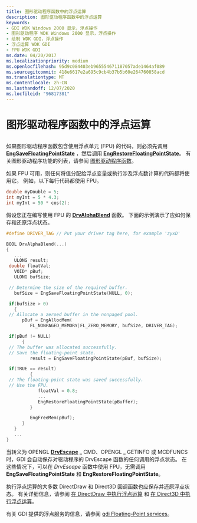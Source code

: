 ```yaml
---
title: 图形驱动程序函数中的浮点运算
description: 图形驱动程序函数中的浮点运算
keywords:
- GDI WDK Windows 2000 显示，浮点操作
- 图形驱动程序 WDK Windows 2000 显示，浮点操作
- 绘制 WDK GDI，浮点操作
- 浮点运算 WDK GDI
- FPU WDK GDI
ms.date: 04/20/2017
ms.localizationpriority: medium
ms.openlocfilehash: 95d9c084403eb965554671187057ade1464af089
ms.sourcegitcommit: 418e6617e2a695c9cb4b37b5b60e264760858acd
ms.translationtype: MT
ms.contentlocale: zh-CN
ms.lasthandoff: 12/07/2020
ms.locfileid: "96817381"
---
```

# <a name="floating-point-operations-in-graphics-driver-functions"></a>图形驱动程序函数中的浮点运算


## <span id="ddk_floating_point_operations_in_graphics_driver_functions_gg"></span><span id="DDK_FLOATING_POINT_OPERATIONS_IN_GRAPHICS_DRIVER_FUNCTIONS_GG"></span>


如果图形驱动程序函数包含使用浮点单元 (FPU) 的代码，则必须先调用 [**EngSaveFloatingPointState**](/windows/win32/api/winddi/nf-winddi-engsavefloatingpointstate) ，然后调用 [**EngRestoreFloatingPointState**](/windows/win32/api/winddi/nf-winddi-engrestorefloatingpointstate)。 有关图形驱动程序功能的列表，请参阅 [图形驱动程序函数](graphics-driver-functions.md)。

如果 FPU 可用，则任何将值分配给浮点变量或执行涉及浮点数计算的代码都将使用它。 例如，以下每行代码都使用 FPU。

```cpp
double myDouble = 5;
int myInt = 5 * 4.3;
int myInt = 50 * cos(2);
```

假设您正在编写使用 FPU 的 [**DrvAlphaBlend**](/windows/win32/api/winddi/nf-winddi-drvalphablend) 函数。 下面的示例演示了应如何保存和还原浮点状态。

```cpp
#define DRIVER_TAG // Put your driver tag here, for example 'zyxD'

BOOL DrvAlphaBlend(...)
{
   ...
   ULONG result;
 double floatVal;
   VOID* pBuf;
   ULONG bufSize;

 // Determine the size of the required buffer.
   bufSize = EngSaveFloatingPointState(NULL, 0);

 if(bufSize > 0)
   {
 // Allocate a zeroed buffer in the nonpaged pool.
      pBuf = EngAllocMem(
         FL_NONPAGED_MEMORY|FL_ZERO_MEMORY, bufSize, DRIVER_TAG);

 if(pBuf != NULL)
      {
 // The buffer was allocated successfully.
 // Save the floating-point state.
         result = EngSaveFloatingPointState(pBuf, bufSize);

 if(TRUE == result)
         {
 // The floating-point state was saved successfully.
 // Use the FPU.
            floatVal = 0.8;
            ...
            EngRestoreFloatingPointState(pBuffer);
         }

         EngFreeMem(pBuf);
      }
   }
   ...
}
```

当转义为 OPENGL [**DrvEscape**](/windows/win32/api/winddi/nf-winddi-drvescape) \_ CMD、OPENGL \_ GETINFO 或 MCDFUNCS 时，GDI 会自动保存对驱动程序的 DrvEscape 函数的任何调用的浮点状态。 在这些情况下，可以在 *DrvEscape* 函数中使用 FPU，无需调用 **EngSaveFloatingPointState** 和 **EngRestoreFloatingPointState**。

执行浮点运算的大多数 DirectDraw 和 Direct3D 回调函数也应保存并还原浮点状态。 有关详细信息，请参阅 [在 DirectDraw 中执行浮点运算](performing-floating-point-operations-in-directdraw.md) 和 [在 Direct3D 中执行浮点运算](performing-floating-point-operations-in-direct3d.md)。

有关 GDI 提供的浮点服务的信息，请参阅 [gdi Floating-Point services](gdi-floating-point-services.md)。

 


